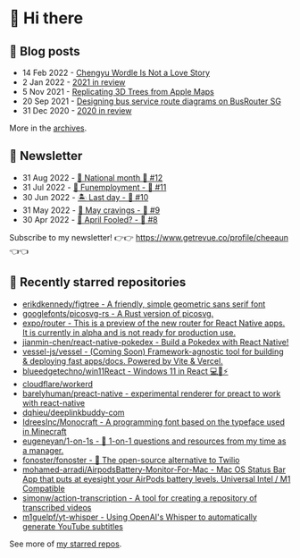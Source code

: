 # 👋 Hi there

## 📝 Blog posts

<!-- feed start -->
- 14 Feb 2022 - [Chengyu Wordle Is Not a Love Story](https://cheeaun.com/blog/2022/02/chengyu-wordle-is-not-a-love-story/)
- 2 Jan 2022 - [2021 in review](https://cheeaun.com/blog/2022/01/2021-in-review/)
- 5 Nov 2021 - [Replicating 3D Trees from Apple Maps](https://cheeaun.com/blog/2021/11/replicating-3d-trees-apple-maps/)
- 20 Sep 2021 - [Designing bus service route diagrams on BusRouter SG](https://cheeaun.com/blog/2021/09/bus-service-route-diagrams-busrouter-sg/)
- 31 Dec 2020 - [2020 in review](https://cheeaun.com/blog/2020/12/2020-in-review/)
<!-- feed end -->

More in the [archives](https://cheeaun.com/blog/archives/).

## 📰 Newsletter

<!-- newsletter start -->
- 31 Aug 2022 - [🎏 National month 🥫 #12](https://www.getrevue.co/profile/cheeaun/issues/national-month-12-1289556)
- 31 Jul 2022 - [🕺 Funemployment - 🥫 #11](https://www.getrevue.co/profile/cheeaun/issues/funemployment-11-1247643)
- 30 Jun 2022 - [🏝️ Last day - 🥫 #10](https://www.getrevue.co/profile/cheeaun/issues/last-day-10-1202564)
- 31 May 2022 - [🍜 May cravings - 🥫 #9](https://www.getrevue.co/profile/cheeaun/issues/may-cravings-9-1158473)
- 30 Apr 2022 - [🤔 April Fooled? - 🥫 #8](https://www.getrevue.co/profile/cheeaun/issues/april-fooled-8-1112032)
<!-- newsletter end -->

Subscribe to my newsletter! 👉👉 https://www.getrevue.co/profile/cheeaun 👈👈

## 🌟 Recently starred repositories

<!-- starred repos start -->
- [erikdkennedy/figtree - A friendly, simple geometric sans serif font](https://github.com/erikdkennedy/figtree)
- [googlefonts/picosvg-rs - A Rust version of picosvg.](https://github.com/googlefonts/picosvg-rs)
- [expo/router - This is a preview of the new router for React Native apps. It is currently in alpha and is not ready for production use.](https://github.com/expo/router)
- [jianmin-chen/react-native-pokedex - Build a Pokedex with React Native!](https://github.com/jianmin-chen/react-native-pokedex)
- [vessel-js/vessel - (Coming Soon) Framework-agnostic tool for building & deploying fast apps/docs. Powered by Vite & Vercel.](https://github.com/vessel-js/vessel)
- [blueedgetechno/win11React - Windows 11 in React 💻🌈⚡](https://github.com/blueedgetechno/win11React)
- [cloudflare/workerd](https://github.com/cloudflare/workerd)
- [barelyhuman/preact-native - experimental renderer for preact to work with react-native](https://github.com/barelyhuman/preact-native)
- [dqhieu/deeplinkbuddy-com](https://github.com/dqhieu/deeplinkbuddy-com)
- [IdreesInc/Monocraft - A programming font based on the typeface used in Minecraft](https://github.com/IdreesInc/Monocraft)
- [eugeneyan/1-on-1s - 🌱 1-on-1 questions and resources from my time as a manager.](https://github.com/eugeneyan/1-on-1s)
- [fonoster/fonoster - 🚀 The open-source alternative to Twilio](https://github.com/fonoster/fonoster)
- [mohamed-arradi/AirpodsBattery-Monitor-For-Mac - Mac OS Status Bar App that puts at eyesight your AirPods battery levels. Universal Intel / M1 Compatible](https://github.com/mohamed-arradi/AirpodsBattery-Monitor-For-Mac)
- [simonw/action-transcription - A tool for creating a repository of transcribed videos ](https://github.com/simonw/action-transcription)
- [m1guelpf/yt-whisper - Using OpenAI's Whisper to automatically generate YouTube subtitles](https://github.com/m1guelpf/yt-whisper)
<!-- starred repos end -->

See more of [my starred repos](https://github.com/stars/cheeaun/).